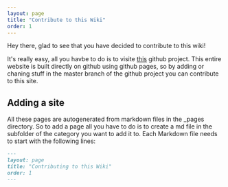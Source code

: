 ```yaml
---
layout: page
title: "Contribute to this Wiki"
order: 1
---
```


Hey there, glad to see that you have decided to contribute to this wiki! 

It's really easy, all you havbe to do is to visite [this](https://github.com/Ansraer/Wiki) github project. This entire website is built directly on github using github pages, so by adding or chaning stuff in the master branch of the github project you can contribute to this site.

## Adding a site
All these pages are autogenerated from markdown files in the _pages directory. So to add a page all you have to do is to create a md file in the subfolder of the category you want to add it to.
Each Markdown file needs to start with the following lines:


```markdown
---
layout: page
title: "Contributing to this Wiki"
order: 1
---
```